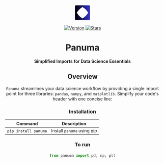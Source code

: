 <div align="center">
  
 ![Logo](https://github.com/saag7/panuma/blob/main/logo_panuma.png)
</div>

<div align="center">
  
  [![Version](https://img.shields.io/badge/version-1.0.0-blue)](https://github.com/saag7/panuma)
  [![Stars](https://img.shields.io/github/stars/saag7/panuma.svg)](https://github.com/saag7/panuma)
</div>

<div align="center">
  
  # Panuma
</div>

<div align="center">
  
  **Simplified Imports for Data Science Essentials**
</div>

<div align="center">
  
## Overview
`Panuma` streamlines your data science workflow by providing a single import point for three libraries: `pandas`, `numpy`, and `matplotlib`. Simplify your code's header with one concise line:

### Installation

| Command | Description |
| --- | --- |
| `pip install panuma` | Install `panuma` using pip |

### To run

```python
from panuma import pd, np, plt
```
</div>
